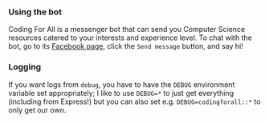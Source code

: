 ### Using the bot

Coding For All is a messenger bot that can send you Computer Science resources catered to your interests and experience level.
To chat with the bot, go to its [Facebook page](https://www.facebook.com/codingforeveryone/), click the `Send message` button, and say hi!

### Logging
If you want logs from `debug`,
you have to have the `DEBUG` environment variable set appropriately;
I like to use `DEBUG=*` to just get everything (including from Express!)
but you can also set e.g. `DEBUG=codingforall::*` to only get our own.
